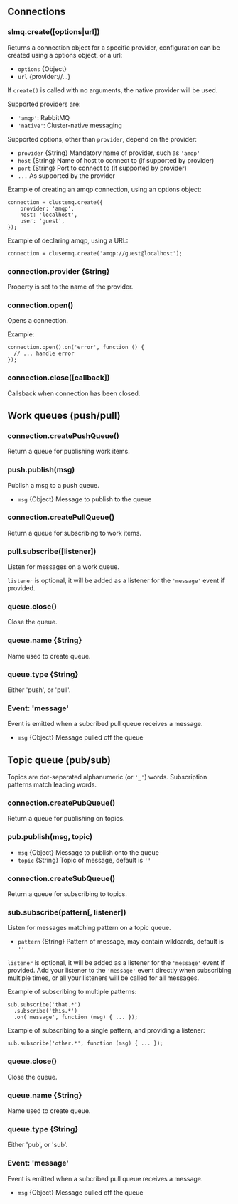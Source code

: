 ## Connections

### slmq.create([options|url])

Returns a connection object for a specific provider, configuration can
be created using a options object, or a url:

* `options` {Object}
* `url` {provider://...}

If `create()` is called with no arguments, the native provider will be used.

Supported providers are:

* `'amqp'`: RabbitMQ
* `'native'`: Cluster-native messaging

Supported options, other than `provider`, depend on the provider:

* `provider` {String} Mandatory name of provider, such as `'amqp'`
* `host` {String} Name of host to connect to (if supported by provider)
* `port` {String} Port to connect to (if supported by provider)
* `...` As supported by the provider

Example of creating an amqp connection, using an options object:

    connection = clustemq.create({
        provider: 'amqp',
        host: 'localhost',
        user: 'guest',
    });

Example of declaring amqp, using a URL:

    connection = clusermq.create('amqp://guest@localhost');

### connection.provider {String}

Property is set to the name of the provider.


### connection.open()

Opens a connection.

Example:

    connection.open().on('error', function () {
      // ... handle error
    });

### connection.close([callback])

Callsback when connection has been closed.

## Work queues (push/pull)

### connection.createPushQueue()

Return a queue for publishing work items.

### push.publish(msg)

Publish a msg to a push queue.

* `msg` {Object} Message to publish to the queue

### connection.createPullQueue()

Return a queue for subscribing to work items.

### pull.subscribe([listener])

Listen for messages on a work queue.

`listener` is optional, it will be added as a listener
for the `'message'` event if provided.

### queue.close()

Close the queue.

### queue.name {String}

Name used to create queue.

### queue.type {String}

Either 'push', or 'pull'.

### Event: 'message'

Event is emitted when a subcribed pull queue receives a message.

* `msg` {Object} Message pulled off the queue

## Topic queue (pub/sub)

Topics are dot-separated alphanumeric (or `'_'`) words. Subscription patterns match
leading words.

### connection.createPubQueue()

Return a queue for publishing on topics.

### pub.publish(msg, topic)

* `msg` {Object} Message to publish onto the queue
* `topic` {String} Topic of message, default is `''`

### connection.createSubQueue()

Return a queue for subscribing to topics.

### sub.subscribe(pattern[, listener])

Listen for messages matching pattern on a topic queue.

* `pattern` {String} Pattern of message, may contain wildcards, default is `''`

`listener` is optional, it will be added as a listener for the `'message'` event
if provided. Add your listener to the `'message'` event directly when
subscribing multiple times, or all your listeners will be called for all
messages.

Example of subscribing to multiple patterns:

    sub.subscribe('that.*')
      .subscribe('this.*')
      .on('message', function (msg) { ... });

Example of subscribing to a single pattern, and providing a listener:

    sub.subscribe('other.*', function (msg) { ... });

### queue.close()

Close the queue.

### queue.name {String}

Name used to create queue.

### queue.type {String}

Either 'pub', or 'sub'.

### Event: 'message'

Event is emitted when a subcribed pull queue receives a message.

* `msg` {Object} Message pulled off the queue

